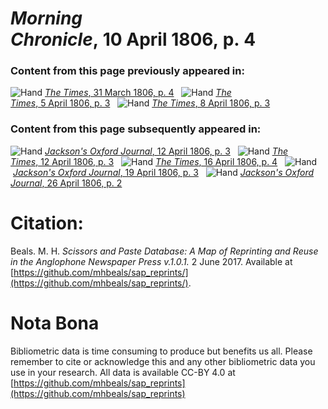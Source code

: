 # *Morning Chronicle*, 10 April 1806, p. 4  
  
### Content from this page previously appeared in:  
![Hand](http://scissorsandpaste.net/wp-content/uploads/2017/06/smallhandpointer.png) [*The Times*, 31 March 1806, p. 4](https://mhbeals.github.io/sap_html/The-Times/The-Times-31-March-1806-p-4)  
![Hand](http://scissorsandpaste.net/wp-content/uploads/2017/06/smallhandpointer.png) [*The Times*, 5 April 1806, p. 3](https://mhbeals.github.io/sap_html/The-Times/The-Times-5-April-1806-p-3)  
![Hand](http://scissorsandpaste.net/wp-content/uploads/2017/06/smallhandpointer.png) [*The Times*, 8 April 1806, p. 3](https://mhbeals.github.io/sap_html/The-Times/The-Times-8-April-1806-p-3)  
  
### Content from this page subsequently appeared in:  
![Hand](http://scissorsandpaste.net/wp-content/uploads/2017/06/smallhandpointer.png) [*Jackson's Oxford Journal*, 12 April 1806, p. 3](https://mhbeals.github.io/sap_html/Jackson's-Oxford-Journal/Jackson's-Oxford-Journal-12-April-1806-p-3)  
![Hand](http://scissorsandpaste.net/wp-content/uploads/2017/06/smallhandpointer.png) [*The Times*, 12 April 1806, p. 3](https://mhbeals.github.io/sap_html/The-Times/The-Times-12-April-1806-p-3)  
![Hand](http://scissorsandpaste.net/wp-content/uploads/2017/06/smallhandpointer.png) [*The Times*, 16 April 1806, p. 4](https://mhbeals.github.io/sap_html/The-Times/The-Times-16-April-1806-p-4)  
![Hand](http://scissorsandpaste.net/wp-content/uploads/2017/06/smallhandpointer.png) [*Jackson's Oxford Journal*, 19 April 1806, p. 3](https://mhbeals.github.io/sap_html/Jackson's-Oxford-Journal/Jackson's-Oxford-Journal-19-April-1806-p-3)  
![Hand](http://scissorsandpaste.net/wp-content/uploads/2017/06/smallhandpointer.png) [*Jackson's Oxford Journal*, 26 April 1806, p. 2](https://mhbeals.github.io/sap_html/Jackson's-Oxford-Journal/Jackson's-Oxford-Journal-26-April-1806-p-2)  


# Citation: 

Beals. M. H. *Scissors and Paste Database: A Map of Reprinting and Reuse in the Anglophone Newspaper Press v.1.0.1.* 2 June 2017. Available at [https://github.com/mhbeals/sap_reprints/](https://github.com/mhbeals/sap_reprints/). 

# Nota Bona

Bibliometric data is time consuming to produce but benefits us all. Please remember to cite or acknowledge this and any other bibliometric data you use in your research. All data is available CC-BY 4.0 at [https://github.com/mhbeals/sap_reprints](https://github.com/mhbeals/sap_reprints)
